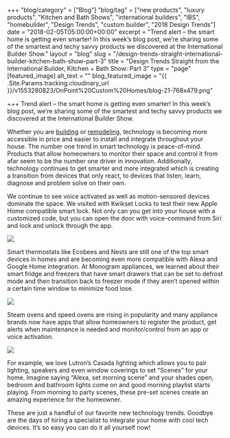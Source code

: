+++
"blog/category" = ["Blog"]
"blog/tag" = ["new products", "luxury products", "Kitchen and Bath Shows", "international builders", "IBS", "homebuilder", "Design Trends", "custom builder", "2018 Design Trends"]
date = "2018-02-05T05:00:00+00:00"
excerpt = "Trend alert – the smart home is getting even smarter! In this week’s blog post, we’re sharing some of the smartest and techy savvy products we discovered at the International Builder Show."
layout = "blog"
slug = "/design-trends-straight-international-builder-kitchen-bath-show-part-3"
title = "Design Trends Straight from the International Builder, Kitchen + Bath Show: Part 3"
type = "page"
[featured_image]
alt_text = ""
blog_featured_image = "{{ .Site.Params.tracking.cloudinary_url }}/v1553280823/OnPoint%20Custom%20Homes/blog-21-768x479.png"

+++
Trend alert – the smart home is getting even smarter! In this week’s blog post, we’re sharing some of the smartest and techy savvy products we discovered at the International Builder Show.

Whether you are [building](https://onpointcustomhomes.com/about-us/design-build/) or [remodeling](https://onpointcustomhomes.com/remodels/), technology is becoming more accessible in price and easier to install and integrate throughout your house. The number one trend in smart technology is peace-of-mind. Products that allow homeowners to monitor their space and control it from afar seem to be the number one driver in innovation. Additionally, technology continues to get smarter and more integrated which is creating a transition from devices that only react, to devices that listen, learn, diagnose and problem solve on their own.

We continue to see voice activated as well as motion-sensored devices dominate the space. We visited with Kwikset Locks to test their new Apple Home compatible smart lock. Not only can you get into your house with a customized code, but you can open the door with voice-command from Siri and lock and unlock through the app.

![](https://res.cloudinary.com/animated-eagle/image/upload/v1553280849/OnPoint%20Custom%20Homes/Kwikset-915-Touchscreen-Electronic-Deadbolt-15.jpg)

Smart thermostats like Ecobees and Nests are still one of the top smart devices in homes and are becoming even more compatible with Alexa and Google Home integration. At Monogram appliances, we learned about their smart fridge and freezers that have smart drawers that can be set to defrost mode and then transition back to freezer mode if they aren’t opened within a certain time window to minimize food lose.

![](https://res.cloudinary.com/animated-eagle/image/upload/v1553280838/OnPoint%20Custom%20Homes/ecobee3lite_2x_42057d11-e636-4a87-b105-8fa4c4dad4cb-768x537.jpg)

Steam ovens and speed ovens are rising in popularity and many appliance brands now have apps that allow homeowners to register the product, get alerts when maintenance is needed and monitor/control from an app or voice activation.

![](https://res.cloudinary.com/animated-eagle/image/upload/v1553280823/OnPoint%20Custom%20Homes/blog-21-768x479.png)

For example, we love Lutron’s Casada lighting which allows you to pair lighting, speakers and even window coverings to set “Scenes” for your home. Imagine saying “Alexa, set morning scene” and your shades open, bedroom and bathroom lights come on and good morning playlist starts playing. From morning to party scenes, these pre-set scenes create an amazing experience for the homeowner.

These are just a handful of our favorite new technology trends. Goodbye are the days of hiring a specialist to integrate your home with cool tech devices. It’s so easy you can do it all yourself now!